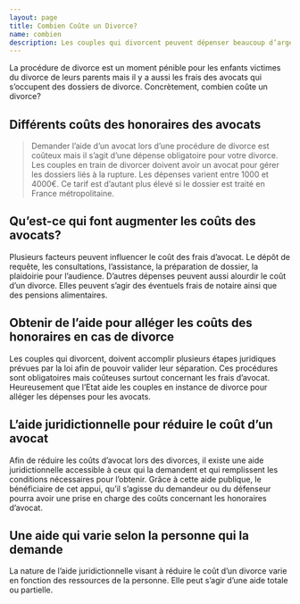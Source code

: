 ```yaml
---
layout: page
title: Combien Coûte un Divorce?
name: combien
description: Les couples qui divorcent peuvent dépenser beaucoup d’argent en avocat. Apprenez les principaux postes de coûts dans la fin d'un mariage.
---
```

La procédure de divorce est un moment pénible pour les enfants victimes du divorce de leurs parents mais il y a aussi les frais des avocats qui s’occupent des dossiers de divorce. Concrètement, combien coûte un divorce?
## Différents coûts des honoraires des avocats
> Demander l’aide d’un avocat lors d’une procédure de divorce est coûteux mais il s’agit d’une dépense obligatoire pour votre divorce.
Les couples en train de divorcer doivent avoir un avocat pour gérer les dossiers liés à la rupture. Les dépenses varient entre 1000 et 4000€. Ce tarif est d’autant plus élevé si le dossier est traité en France métropolitaine.
## Qu’est-ce qui font augmenter les coûts des avocats?
Plusieurs facteurs peuvent influencer le coût des frais d’avocat. Le dépôt de requête, les consultations, l’assistance, la préparation de dossier, la plaidoirie pour l’audience. D’autres dépenses peuvent aussi alourdir le coût d’un divorce. Elles peuvent s’agir des éventuels frais de notaire ainsi que des pensions alimentaires.
## Obtenir de l’aide pour alléger les coûts des honoraires en cas de divorce
Les couples qui divorcent, doivent accomplir plusieurs étapes juridiques prévues par la loi afin de pouvoir valider leur séparation. Ces procédures sont obligatoires mais coûteuses surtout concernant les frais d’avocat. Heureusement que l’Etat aide les couples en instance de divorce pour alléger les dépenses pour les avocats.
## L’aide juridictionnelle pour réduire le coût d’un avocat
Afin de réduire les coûts d’avocat lors des divorces, il existe une aide juridictionnelle accessible à ceux qui la demandent et qui remplissent les conditions nécessaires pour l’obtenir. Grâce à cette aide publique, le bénéficiaire de cet appui, qu’il s’agisse du demandeur ou du défenseur pourra avoir une prise en charge des coûts concernant les honoraires d’avocat.
## Une aide qui varie selon la personne qui la demande
La nature de l’aide juridictionnelle visant à réduire le coût d’un divorce varie en fonction des ressources de la personne. Elle peut s’agir d’une aide totale ou partielle.
